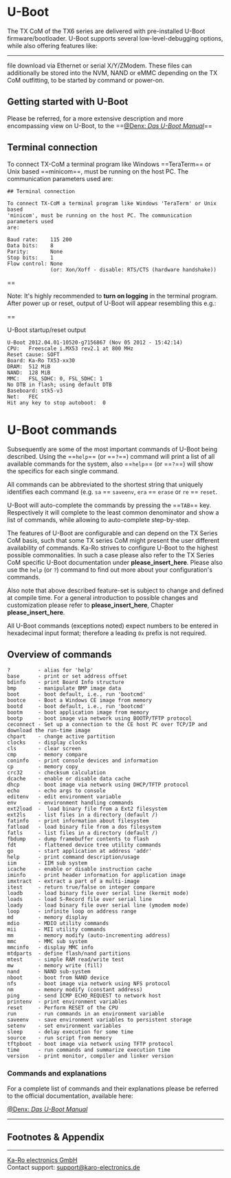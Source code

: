 # U-Boot

The TX CoM of the TX6 series are delivered with pre-installed U-Boot
firmware/bootloader. U-Boot supports several low-level-debugging options,
while also offering features like:

- - -

file download via Ethernet or serial X/Y/ZModem. These files can additionally
be stored into the NVM, NAND or eMMC depending on the TX CoM outfitting, to be
started by command or power-on.


## Getting started with U-Boot

Please be referred, for a more extensive description and more encompassing
view on U-Boot, to the ==[@Denx: *Das U-Boot
Manual*](http://www.denx.de/wiki/view/DULG/Manual)==

## Terminal connection

To connect TX-CoM a terminal program like Windows ==TeraTerm== or Unix based
==minicom==, must be running on the host PC. The communication parameters used
are:

```console
## Terminal connection

To connect TX-CoM a terminal program like Windows 'TeraTerm' or Unix based
'minicom', must be running on the host PC. The communication parameters used
are:

Baud rate:    115 200
Data bits:    8
Parity:       None
Stop bits:    1
Flow control: None
              (or: Xon/Xoff - disable: RTS/CTS (hardware handshake))
```

==

Note:
It's highly recommended to __turn on logging__ in the terminal program. After
power up or reset, output of U-Boot will appear resembling this e.g.:

==

U-Boot startup/reset output

```console
U-Boot 2012.04.01-10520-g7156867 (Nov 05 2012 - 15:42:14)
CPU:   Freescale i.MX53 rev2.1 at 800 MHz
Reset cause: SOFT
Board: Ka-Ro TX53-xx30
DRAM:  512 MiB
NAND:  128 MiB
MMC:   FSL_SDHC: 0, FSL_SDHC: 1
No DTB in flash; using default DTB
Baseboard: stk5-v3
Net:   FEC
Hit any key to stop autoboot:  0
```
# U-Boot commands

Subsequently are some of the most important commands of U-Boot being
described. Using the ==`help`== (or ==`?`==) command will print a list of all
available commands for the system, also ==`help`== (or ==`?`==) will show the
specifics for each single command.

All commands can be abbreviated to the shortest string that uniquely
identifies each command (e.g. `sa` == `saveenv`, `era` == `erase` or `re` ==
`reset`.

U-Boot will auto-complete the commands by pressing the ==`TAB`==
key. Respectively it will complete to the least common denominator and show a
list of commands, while allowing to auto-complete step-by-step.

The features of U-Boot are configurable and can depend on the TX Series CoM
basis, such that some TX series CoM might present the user different
availability of commands. Ka-Ro strives to configure U-Boot to the highest
possible commonalities. In such a case please also refer to the TX Series CoM
specific U-Boot documentation under **please_insert_here**. Please also use
the `help` (or `?`) command to find out more about your configuration's
commands.

Also note that above described feature-set is subject to change and defined at
compile time. For a general introduction to possible changes and customization
please refer to **please_insert_here**, Chapter **please_insert_here**.

All U-Boot commands (exceptions noted) expect numbers to be entered in
hexadecimal input format; therefore a leading `0x` prefix is not required.


## Overview of commands
```console
?         - alias for 'help'
base      - print or set address offset
bdinfo    - print Board Info structure
bmp       - manipulate BMP image data
boot      - boot default, i.e., run 'bootcmd'
bootce    - Boot a Windows CE image from memory
bootd     - boot default, i.e., run 'bootcmd'
bootm     - boot application image from memory
bootp     - boot image via network using BOOTP/TFTP protocol
ceconnect - Set up a connection to the CE host PC over TCP/IP and download the run-time image
chpart    - change active partition
clocks    - display clocks
cls       - clear screen
cmp       - memory compare
coninfo   - print console devices and information
cp        - memory copy
crc32     - checksum calculation
dcache    - enable or disable data cache
dhcp      - boot image via network using DHCP/TFTP protocol
echo      - echo args to console
editenv   - edit environment variable
env       - environment handling commands
ext2load  -  load binary file from a Ext2 filesystem
ext2ls    - list files in a directory (default /)
fatinfo   - print information about filesystem
fatload   - load binary file from a dos filesystem
fatls     - list files in a directory (default /)
fbdump    - dump framebuffer contents to flash
fdt       - flattened device tree utility commands
go        - start application at address 'addr'
help      - print command description/usage
iim       - IIM sub system
icache    - enable or disable instruction cache
iminfo    - print header information for application image
imxtract  - extract a part of a multi-image
itest     - return true/false on integer compare
loadb     - load binary file over serial line (kermit mode)
loads     - load S-Record file over serial line
loady     - load binary file over serial line (ymodem mode)
loop      - infinite loop on address range
md        - memory display
mdio      - MDIO utility commands
mii       - MII utility commands
mm        - memory modify (auto-incrementing address)
mmc       - MMC sub system
mmcinfo   - display MMC info
mtdparts  - define flash/nand partitions
mtest     - simple RAM read/write test
mw        - memory write (fill)
nand      - NAND sub-system
nboot     - boot from NAND device
nfs       - boot image via network using NFS protocol
nm        - memory modify (constant address)
ping      - send ICMP ECHO_REQUEST to network host
printenv  - print environment variables
reset     - Perform RESET of the CPU
run       - run commands in an environment variable
saveenv   - save environment variables to persistent storage
setenv    - set environment variables
sleep     - delay execution for some time
source    - run script from memory
tftpboot  - boot image via network using TFTP protocol
time      - run commands and summarize execution time
version   - print monitor, compiler and linker version
```

### Commands and explanations
For a complete list of commands and their explanations please be referred to the official documentation, available here:

[@Denx: *Das U-Boot Manual*](http://www.denx.de/wiki/view/DULG/Manual)

---
## Footnotes & Appendix

---
[Ka-Ro electronics GmbH](http://www.karo-electronics.de)  
Contact support: support@karo-electronics.de